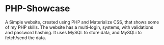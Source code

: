 # PHP-Showcase
A Simple website, created using PHP and Materialize CSS, that shows some of my PHP skills.
The website has a multi-login, systems, with validations and password hashing.
It uses MySQL to store data, and MySQLi to fetch/send the data.
